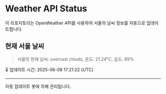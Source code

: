 
# Weather API Status

이 리포지토리는 OpenWeather API를 사용하여 서울의 날씨 정보를 자동으로 업데이트합니다.

## 현재 서울 날씨
> 서울의 현재 날씨: overcast clouds, 온도: 21.24°C, 습도: 89%

⏳ 업데이트 시간: 2025-06-08 17:21:22 (UTC)

---
자동 업데이트 봇에 의해 관리됩니다.
